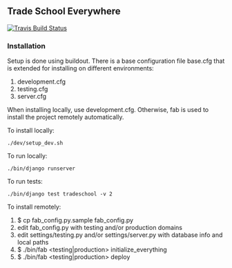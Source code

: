 ## Trade School Everywhere ##

[![Travis Build Status](https://travis-ci.org/orzubalsky/tradeschool.svg?branch=master)](https://travis-ci.org/orzubalsky/tradeschool)


### Installation ###

Setup is done using buildout. 
There is a base configuration file base.cfg that is extended for installing on different environments:

1. development.cfg
2. testing.cfg
3. server.cfg

When installing locally, use development.cfg. Otherwise, fab is used to install the project remotely automatically.

To install locally:

    ./dev/setup_dev.sh


To run locally:

    ./bin/django runserver

To run tests:

    ./bin/django test tradeschool -v 2


To install remotely:

1. $ cp fab_config.py.sample fab_config.py
2. edit fab_config.py with testing and/or production domains
3. edit settings/testing.py and/or settings/server.py with database info and local paths
4. $ ./bin/fab <testing|production> initialize_everything
5. $ ./bin/fab <testing|production> deploy




